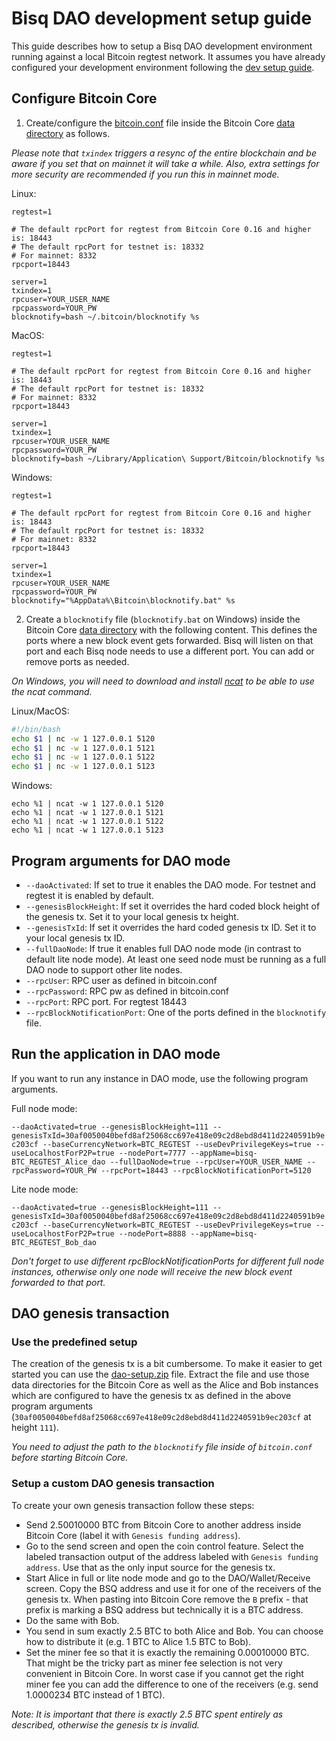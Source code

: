 # Bisq DAO development setup guide

This guide describes how to setup a Bisq DAO development environment running against a local Bitcoin regtest network.
It assumes you have already configured your development environment following the [dev setup guide](dev-setup.md).

## Configure Bitcoin Core

1. Create/configure the [bitcoin.conf](https://en.bitcoin.it/wiki/Running_Bitcoin#Bitcoin.conf_Configuration_File) file inside the Bitcoin Core [data directory](https://en.bitcoin.it/wiki/Data_directory#Default_Location) as follows.

_Please note that `txindex` triggers a resync of the entire blockchain and be aware if you set that on mainnet it will take a while. Also, extra settings for more security are recommended if you run this in mainnet mode._

Linux:
```
regtest=1

# The default rpcPort for regtest from Bitcoin Core 0.16 and higher is: 18443
# The default rpcPort for testnet is: 18332
# For mainnet: 8332
rpcport=18443

server=1
txindex=1
rpcuser=YOUR_USER_NAME
rpcpassword=YOUR_PW
blocknotify=bash ~/.bitcoin/blocknotify %s
```

MacOS:
```
regtest=1

# The default rpcPort for regtest from Bitcoin Core 0.16 and higher is: 18443
# The default rpcPort for testnet is: 18332
# For mainnet: 8332
rpcport=18443

server=1
txindex=1
rpcuser=YOUR_USER_NAME
rpcpassword=YOUR_PW
blocknotify=bash ~/Library/Application\ Support/Bitcoin/blocknotify %s
```

Windows:
```
regtest=1

# The default rpcPort for regtest from Bitcoin Core 0.16 and higher is: 18443
# The default rpcPort for testnet is: 18332
# For mainnet: 8332
rpcport=18443

server=1
txindex=1
rpcuser=YOUR_USER_NAME
rpcpassword=YOUR_PW
blocknotify="%AppData%\Bitcoin\blocknotify.bat" %s
```

2. Create a `blocknotify` file (`blocknotify.bat` on Windows) inside the Bitcoin Core [data directory](https://en.bitcoin.it/wiki/Data_directory#Default_Location) with the following content.
This defines the ports where a new block event gets forwarded. Bisq will listen on that port and each Bisq node needs to use a different port. You can add or remove ports as needed.

_On Windows, you will need to download and install [ncat](https://nmap.org/ncat/) to be able to use the ncat command._

Linux/MacOS:
```bash
#!/bin/bash
echo $1 | nc -w 1 127.0.0.1 5120
echo $1 | nc -w 1 127.0.0.1 5121
echo $1 | nc -w 1 127.0.0.1 5122
echo $1 | nc -w 1 127.0.0.1 5123
```

Windows:
```batch
echo %1 | ncat -w 1 127.0.0.1 5120
echo %1 | ncat -w 1 127.0.0.1 5121
echo %1 | ncat -w 1 127.0.0.1 5122
echo %1 | ncat -w 1 127.0.0.1 5123
```


## Program arguments for DAO mode

 - `--daoActivated`: If set to true it enables the DAO mode. For testnet and regtest it is enabled by default.
 - `--genesisBlockHeight`: If set it overrides the hard coded block height of the genesis tx. Set it to your local genesis tx height.
 - `--genesisTxId`: If set it overrides the hard coded genesis tx ID. Set it to your local genesis tx ID.
 - `--fullDaoNode`: If true it enables full DAO node mode (in contrast to default lite node mode). At least one seed node must be running as a full DAO node to support other lite nodes.
 - `--rpcUser`: RPC user as defined in bitcoin.conf
 - `--rpcPassword`: RPC pw as defined in bitcoin.conf
 - `--rpcPort`: RPC port. For regtest 18443
 - `--rpcBlockNotificationPort`: One of the ports defined in the `blocknotify` file.


## Run the application in DAO mode

If you want to run any instance in DAO mode, use the following program arguments.

Full node mode:

`--daoActivated=true --genesisBlockHeight=111 --genesisTxId=30af0050040befd8af25068cc697e418e09c2d8ebd8d411d2240591b9ec203cf --baseCurrencyNetwork=BTC_REGTEST --useDevPrivilegeKeys=true --useLocalhostForP2P=true --nodePort=7777 --appName=bisq-BTC_REGTEST_Alice_dao --fullDaoNode=true --rpcUser=YOUR_USER_NAME --rpcPassword=YOUR_PW --rpcPort=18443 --rpcBlockNotificationPort=5120`

Lite node mode:

`--daoActivated=true --genesisBlockHeight=111 --genesisTxId=30af0050040befd8af25068cc697e418e09c2d8ebd8d411d2240591b9ec203cf --baseCurrencyNetwork=BTC_REGTEST --useDevPrivilegeKeys=true --useLocalhostForP2P=true --nodePort=8888 --appName=bisq-BTC_REGTEST_Bob_dao`

_Don't forget to use different rpcBlockNotificationPorts for different full node instances, otherwise only one node will receive the new block event forwarded to that port._


## DAO genesis transaction

### Use the predefined setup

The creation of the genesis tx is a bit cumbersome. To make it easier to get started you can use the [dao-setup.zip](dao-setup.zip) file.
Extract the file and use those data directories for the Bitcoin Core as well as the Alice and Bob instances which are configured to have the genesis tx as defined in the above program arguments (`30af0050040befd8af25068cc697e418e09c2d8ebd8d411d2240591b9ec203cf` at height `111`).

_You need to adjust the path to the `blocknotify` file inside of `bitcoin.conf` before starting Bitcoin Core._

### Setup a custom DAO genesis transaction

To create your own genesis transaction follow these steps:

 - Send 2.50010000 BTC from Bitcoin Core to another address inside Bitcoin Core (label it with `Genesis funding address`).
 - Go to the send screen and open the coin control feature. Select the labeled transaction output of the address labeled with `Genesis funding address`. Use that as the only input source for the genesis tx.
 - Start Alice in full or lite node mode and go to the DAO/Wallet/Receive screen. Copy the BSQ address and use it for one of the receivers of the genesis tx. When pasting into Bitcoin Core remove the `B` prefix - that prefix is marking a BSQ address but technically it is a BTC address.
 - Do the same with Bob.
 - You send in sum exactly 2.5 BTC to both Alice and Bob. You can choose how to distribute it (e.g. 1 BTC to Alice 1.5 BTC to Bob).
 - Set the miner fee so that it is exactly the remaining 0.00010000 BTC. That might be the tricky part as miner fee selection is not very convenient in Bitcoin Core. In worst case if you cannot get the right miner fee you can add the difference to one of the receivers (e.g. send 1.0000234 BTC instead of 1 BTC).

_Note: It is important that there is exactly 2.5 BTC spent entirely as described, otherwise the genesis tx is invalid._
